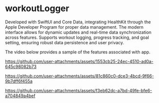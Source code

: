 # workoutLogger
Developed with  SwiftUI and Core Data, integrating HealthKit through the Apple Developer Program for proper  data management. The modern interface allows for dynamic updates and real-time data synchronization across features. 
Supports workout logging, progress tracking, and goal setting, ensuring robust data persistence and user privacy.

The video below provides a sample of the features associated with app.


https://github.com/user-attachments/assets/1553cb25-24ec-4510-ad0a-645c98082b73



https://github.com/user-attachments/assets/81c860c0-dce3-4bcd-9f66-9b7dff6f455a



https://github.com/user-attachments/assets/f3eb62dc-a7bd-49fe-bfe6-a704849a4bef

